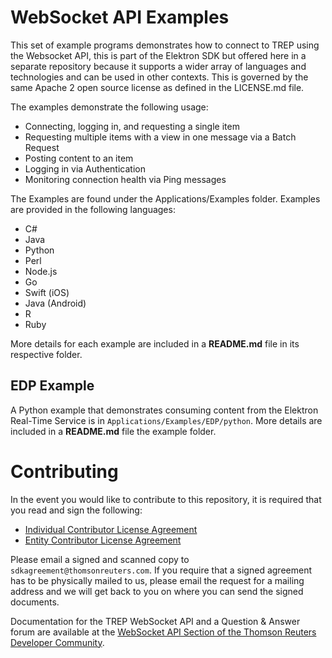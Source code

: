 # WebSocket API Examples #

This set of example programs demonstrates how to connect to TREP using the Websocket API, this is part of the Elektron SDK but offered here in a separate repository because it supports a wider array of languages and technologies and can be used in other contexts. This is governed by the same Apache 2 open source license as defined in the LICENSE.md file.

The examples demonstrate the following usage:

* Connecting, logging in, and requesting a single item
* Requesting multiple items with a view in one message via a Batch Request
* Posting content to an item
* Logging in via Authentication
* Monitoring connection health via Ping messages

The Examples are found under the Applications/Examples folder. Examples are provided in the following languages:

* C#
* Java
* Python
* Perl
* Node.js
* Go
* Swift (iOS)
* Java (Android)
* R
* Ruby

More details for each example are included in a __README.md__ file in its respective folder.

## EDP Example

A Python example that demonstrates consuming content from the Elektron Real-Time Service is in `Applications/Examples/EDP/python`. More details are included in a __README.md__ file the example folder.

# Contributing
In the event you would like to contribute to this repository, it is required that you read and sign the following:

- [Individual Contributor License Agreement](https://github.com/thomsonreuters/websocket-api/blob/master/Elektron%20API%20Individual%20Contributor%20License%20Agreement.pdf)
- [Entity Contributor License Agreement](https://github.com/thomsonreuters/websocket-api/blob/master/Elektron%20API%20Entity%20Contributor%20License%20Agreement.pdf)

Please email a signed and scanned copy to `sdkagreement@thomsonreuters.com`.  If you require that a signed agreement has to be physically mailed to us, please email the request for a mailing address and we will get back to you on where you can send the signed documents.

Documentation for the TREP WebSocket API and a Question & Answer forum are available at the  [WebSocket API Section of the Thomson Reuters Developer Community](https://developers.thomsonreuters.com/websocket-api). 
